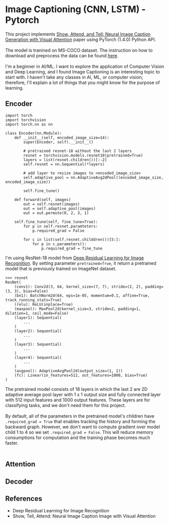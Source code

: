 # Image Captioning (CNN, LSTM) - Pytorch
This project implements [Show, Attend, and Tell: Neural Image Caption Generation with Visual Attention](https://arxiv.org/abs/1502.03044) paper using PyTorch (1.4.0) Python API. 
<br><br>
The model is tranined on MS-COCO dataset. The instruction on how to download and preprocess the data can be found [here](https://github.com/AryaNguyen/ImageCaptioning/blob/master/DATA_explain.md).
<br><br>
I'm a beginner in AI/ML. I want to explore the application of Computer Vision and Deep Learning, and I found Image Captioning is an interesting topic to start with. I haven't take any classes in AI, ML, or computer vision; therefore, I'll explain a lot of things that you might know for the purpose of learning.

## Encoder
```
import torch
import torchvision
import torch.nn as nn
```

```
class Encoder(nn.Module):
    def __init__(self, encoded_image_size=14):
        super(Encoder, self).__init__()
        
        # pretrained resnet-18 without the last 2 layers
        resnet = torchvision.models.resnet18(pretrained=True)
        layers = list(resnet.children())[:-2]
        self.resnet = nn.Sequential(*layers)

        # add layer to resize images to <encoded_image_size>
        self.adaptive_pool = nn.AdaptiveAvg2dPool((encoded_image_size, encoded_image_size))
        
        self.fine_tune()

    def forward(self, images)
        out = self.resnet(images)
        out = self.adaptive_pool(images)
        out = out.permute(0, 2, 3, 1)

    self.fine_tune(self, fine_tune=True):
        for p in self.resnet.paramteters:
            p.required_grad = False
        
        for c in list(self.resnet.childdren())[5:]:
            for p in c.parameters():
                p.required_grad = fine_tune

```

I'm using ResNet-18 model from [Deep Residual Learning for Image Recognition](https://arxiv.org/abs/1512.03385). By setting parameter ```pretrained=True```, it return a pretrained model that is previously trained on ImageNet dataset. 

```
>>> resnet
ResNet(
    (conv1): Conv2d(3, 64, kernel_size=(7, 7), stride=(2, 2), padding=(3, 3), bias=False)
    (bn1): BatchNorm2d(64, eps=1e-05, momentum=0.1, affine=True, track_running_stats=True)
    (relu): ReLU(inplace=True)
    (maxpool): MaxPool2d(kernel_size=3, stride=2, padding=1, dilation=1, ceil_mode=False)
    (layer1): Sequential(
        ...
    )
    (layer2): Sequential(
        ...
    )
    (layer3): Sequential(
        ...
    )
    (layer4): Sequential(
        ...
    )
    (avgpool): AdaptiveAvgPool2d(output_size=(1, 1))
    (fc): Linear(in_features=512, out_features=1000, bias=True)
)

```

The pretrained model consists of 18 layers in which the last 2 are 2D adaptive average pool layer with 1 x 1 output size and fully connected layer with 512 input features and 1000 output features. These layers are for classifying tasks, and we don't need them for this project.
<br><br>
By default, all of the parameters in the pretrained model's children have ```.required_grad = True``` that enables tracking the history and forming the backward graph. However, we don't want to compute gradient over model child 1 to 4 so we set  ```.required_grad = False```. This will reduce memory consumptions for computation and the training phase becomes much faster. 
<br><br>



## Attention

## Decoder

## References
- Deep Residual Learning for Image Recognition
- Show, Tell, Attend: Neural Image Caption Image with Visual Attention 
